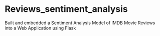 # Reviews_sentiment_analysis
Built and embedded a Sentiment Analysis Model of IMDB Movie Reviews into a Web Application using Flask
